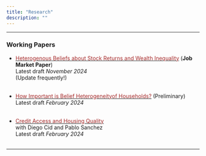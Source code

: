 ```yaml
---
title: "Research"
description: ""
---
```


---
### Working Papers


+ [<span style="color: brown;">Heterogenous Beliefs about Stock Returns and Wealth Inequality</span>](het_beliefs_wealth_inequality_paper.pdf)
(**Job Market Paper**)\
Latest draft *November 2024*\
(Update frequently!)
<br/><br/>

+ [<span style="color: brown;">How Important is Belief Heterogeneityof Households?</span>](belief_heterogeneity.pdf) (Preliminary)\
Latest draft *February 2024*
<br/><br/>

+ [<span style="color: brown;">Credit Access and Housing Quality</span>](credit_and_housing.pdf)\
with Diego Cid and Pablo Sanchez\
Latest draft *February 2024*
<br/><br/>


---